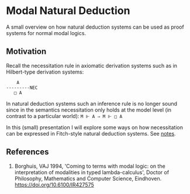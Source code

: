 # Modal Natural Deduction

A small overview on how natural deduction systems can be used as proof systems for normal modal logics.

## Motivation 

Recall the necessitation rule in axiomatic derivation systems such as in Hilbert-type derivation systems:
```
    A
---------NEC
   □ A

```
In natural deduction systems such an inference rule is no longer sound since in the semantics necessitation only holds at the model level (in contrast to a particular world): 
`M ⊩ A ⇒ M ⊩ □ A`

In this (small) presentation I will explore some ways on how necessitation can be expressed in Fitch-style natural deduction systems.
See [notes](artifacts/modal_natural_deduction_notes.pdf).

## References

1. Borghuis, VAJ 1994, 'Coming to terms with modal logic: on the interpretation of modalities in typed lambda-calculus', Doctor of Philosophy, Mathematics and Computer Science, Eindhoven. https://doi.org/10.6100/IR427575
